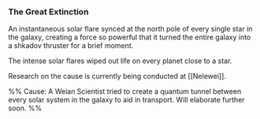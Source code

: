 ### The Great Extinction

An instantaneous solar flare synced at the north pole of every single star in the galaxy, creating a force so powerful that it turned the entire galaxy into a shkadov thruster for a brief moment. 

The intense solar flares wiped out life on every planet close to a star.

Research on the cause is currently being conducted at [[Nelewei]].

%%
Cause:
A Weian Scientist tried to create a quantum tunnel between every solar system in the galaxy to aid in transport. Will elaborate further soon.
%%
